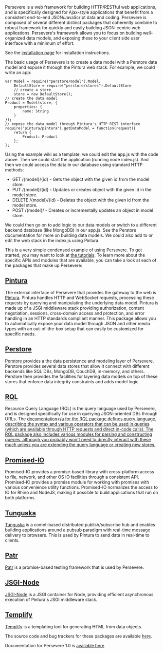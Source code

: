 Persevere is a web framework for building HTTP/RESTful web applications, and is specifically
designed for Ajax-style applications that benefit from a consistent end-to-end JSON/JavaScript
data and coding. Persevere is composed of several different distinct packages that 
coherently combine to robust framework for quickly and easily building JSON-centric
web applications. Persevere's framework allows you to focus on building well-organized 
data models, and exposing these to your client side user interface with a minimum of effort.

See the <a href="Installation">installation page</a> for installation instructions. 

The basic usage of Persevere is to create a data model with a Perstore data model and 
expose it through the Pintura web stack. For example, we could write an app:

    var Model = require("perstore/model").Model,
    	DefaultStore = require("perstore/stores").DefaultStore
    	// create a store
    	store = new DefaultStore();
   	// create the data model
    Product = Model(store, {
        properties: {
            name: String
        }
    }); 
	// expose the data model through Pintura's HTTP REST interface 
	require("pintura/pintura").getDataModel = function(request){
		return {
			Product: Product
		};
	};

Using the example wiki as a template, we could edit the app.js with the code above.
Then we could start the application (running node index.js).
And then we could access the data in our database using standard HTTP methods:

* GET /{model}/{id} - Gets the object with the given id from the model store.
* PUT /{model}/{id} - Updates or creates object with the given id in the model store.
* DELETE /{model}/{id} - Deletes the object with the given id from the model store.
* POST /{model}/ - Creates or incrementally updates an object in model store. 

We could then go on to add logic to our data models or switch to a different backend
database (like MongoDB) in our app.js. See the Perstore documentation for more on
building data models. We could also add to or edit the web stack in the index.js using Pintura.

This is a very simple condensed example of using Persevere. To get started, you may
want to look at <a href="Tutorials">the tutorials</a>. To learn more about the specific
APIs and modules that are available, you can take a look at each of the packages that 
make up Persevere:

## <a href="pintura/">Pintura</a>
The external interface of Persevere that provides the gateway to the web is <a href="pintura/">Pintura</a>.
Pintura handles HTTP and WebSocket requests, processing these requests by querying and manipulating
the underlying data model. Pintura is made up of a JSGI middleware stack providing 
authorization, content negotiation, sessions, cross-domain access and protection, and 
error handling in an HTTP standards compliant manner. This package allows you to automatically expose
your data model through JSON and other media types with an out-of-the-box setup 
that can easily be customized for specific needs. 

## <a href="perstore/">Perstore</a>
<a href="perstore/">Perstore</a> provides a the data persistence and modeling layer of Persevere. Perstore
provides several data stores that allow it connect with different backends like
SQL DBs, MongoDB, CouchDB, in-memory, and others. Perstore then provides the 
facilities for layering data models on top of these stores that enforce data integrity
constraints and adds model logic.

## <a href="rql/">RQL</a>
Resource Query Language (RQL) is the query language used by Persevere, and is designed specifically for use in
querying JSON-oriented DBs through URLs. The <a href="rql/">documentation</a for the RQL package
defines query language, describing the syntax and various operators that can be used
in queries (which are available through HTTP requests and direct in-code calls). The
RQL package also includes various modules for parsing and constructing queries, although
you probably won't need to directly interact with these much unless you are extending
the query language or creating new stores.

## <a href="promised-io/">Promised-IO</a>
Promised-IO provides a promise-based library with cross-platform access to file, network, and other OS IO facilities
through a consistent API. Promised-IO provides a promise module for working with
promises with various convenience utility functions. Promised-IO normalizes the access to IO
for Rhino and NodeJS, making it possible to build applications that run on both platforms.

## <a href="tunguska/">Tunguska</a>
<a href="tunguska/">Tunguska</a> is a comet-based distributed publish/subscribe hub 
and enables building applications around a pubsub paradigm with real-time message delivery
to browsers. This is used by Pintura to send data in real-time to clients.

## <a href="patr/">Patr</a>
<a href="patr/">Patr</a> is a promise-based testing framework that is used by Persevere.

## <a href="jsgi-node/">JSGI-Node</a>
<a href="jsgi-node/">JSGI-Node</a> is a JSGI container for Node, providing efficient
asynchronous execution of Pintura's JSGI middleware stack.

## <a href="templify/">Templify</a>
<a href="templify/">Templify</a> is a templating tool for generating HTML from data
objects.

The source code and bug trackers for these packages are available [here](https://github.com/persvr/).
 
Documentation for Persevere 1.0 is <a href="http://docs.persvr.org">available here</a>.
